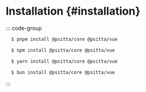 # Installation {#installation}

::: code-group

```sh [pnpm]
  $ pnpm install @psitta/core @psitta/vue
```

```sh [npm]
  $ npm install @psitta/core @psitta/vue
```

```sh [yarn]
  $ yarn install @psitta/core @psitta/vue
```

```sh [bun]
  $ bun install @psitta/core @psitta/vue
```

:::
